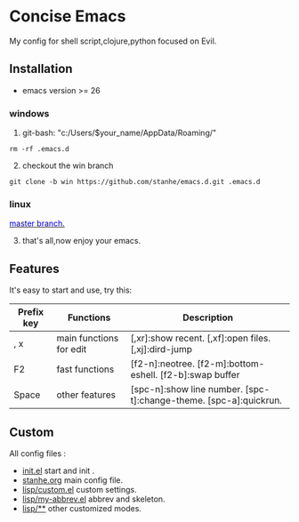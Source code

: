 # Concise Emacs
My config for shell script,clojure,python focused on Evil.

## Installation
* emacs version >= 26

### windows
1. git-bash: "c:/Users/$your_name/AppData/Roaming/"

```
rm -rf .emacs.d
```

2. checkout the win branch

```
git clone -b win https://github.com/stanhe/emacs.d.git .emacs.d

```

### linux

[<font color=#0000CD >master branch.</font>](https://github.com/stanhe/emacs.d)

3. that's all,now enjoy your emacs.
## Features
It's easy to start and use, try this:

Prefix key |Functions|Description
-|-|-
, x|main functions for edit|[,xr]:show recent. [,xf]:open files. [,xj]:dird-jump
F2|fast functions|[f2-n]:neotree. [f2-m]:bottom-eshell. [f2-b]:swap buffer
Space|other features|[spc-n]:show line number. [spc-t]:change-theme. [spc-a]:quickrun.

## Custom
All config files :
* [init.el](./init.el) start and init .
* [stanhe.org](./stanhe.org) main config file.
* [lisp/custom.el](./lisp/custom.el) custom settings.
* [lisp/my-abbrev.el](./lisp/my-abbrev.el) abbrev and skeleton.
* [lisp/**](./lisp/) other customized modes.

